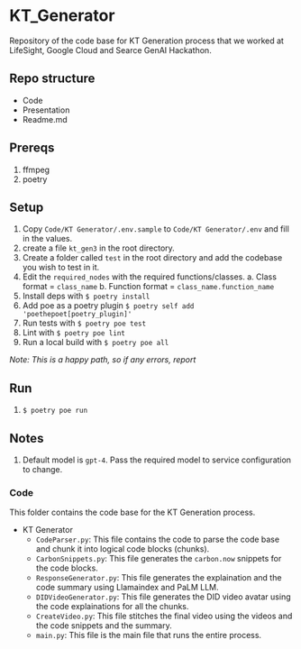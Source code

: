 # KT_Generator

Repository of the code base for KT Generation process that we worked at LifeSight, Google Cloud and Searce GenAI Hackathon.

## Repo structure

- Code
- Presentation
- Readme.md

## Prereqs
1. ffmpeg
2. poetry

## Setup

1. Copy `Code/KT Generator/.env.sample` to `Code/KT Generator/.env` and fill in the values.
2. create a file `kt_gen3` in the root directory.
3. Create a folder called `test` in the root directory and add the codebase you wish to test in it.
4. Edit the `required_nodes` with the required functions/classes. 
    a. Class format = `class_name`
    b. Function format = `class_name.function_name`
5. Install deps with `$ poetry install`
6. Add poe as a poetry plugin `$ poetry self add 'poethepoet[poetry_plugin]'`
7. Run tests with `$ poetry poe test`
8. Lint with `$ poetry poe lint`
9. Run a local build with `$ poetry poe all`

*Note: This is a happy path, so if any errors, report*

## Run

1. `$ poetry poe run`

## Notes
1. Default model is `gpt-4`. Pass the required model to service configuration to change.

### Code

This folder contains the code base for the KT Generation process.

- KT Generator
    - `CodeParser.py`: This file contains the code to parse the code base and chunk it into logical code blocks (chunks).
    - `CarbonSnippets.py`: This file generates the `carbon.now` snippets for the code blocks.
    - `ResponseGenerator.py`: This file generates the explaination and the code summary using Llamaindex and PaLM LLM.
    - `DIDVideoGenerator.py`: This file generates the DID video avatar using the code explainations for all the chunks.
    - `CreateVideo.py`: This file stitches the final video using the videos and the code snippets and the summary.
    - `main.py`: This file is the main file that runs the entire process.
